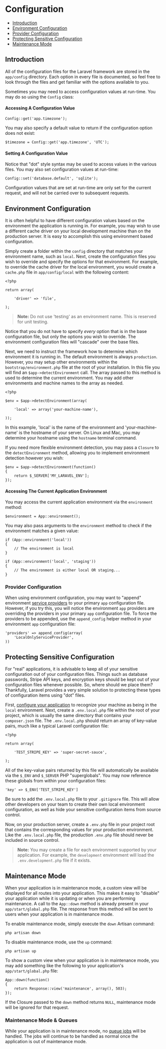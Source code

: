 # Configuration

- [Introduction](#introduction)
- [Environment Configuration](#environment-configuration)
- [Provider Configuration](#provider-configuration)
- [Protecting Sensitive Configuration](#protecting-sensitive-configuration)
- [Maintenance Mode](#maintenance-mode)

<a name="introduction"></a>
## Introduction

All of the configuration files for the Laravel framework are stored in the `app/config` directory. Each option in every file is documented, so feel free to look through the files and get familiar with the options available to you.

Sometimes you may need to access configuration values at run-time. You may do so using the `Config` class:

#### Accessing A Configuration Value

	Config::get('app.timezone');

You may also specify a default value to return if the configuration option does not exist:

	$timezone = Config::get('app.timezone', 'UTC');

#### Setting A Configuration Value

Notice that "dot" style syntax may be used to access values in the various files. You may also set configuration values at run-time:

	Config::set('database.default', 'sqlite');

Configuration values that are set at run-time are only set for the current request, and will not be carried over to subsequent requests.

<a name="environment-configuration"></a>
## Environment Configuration

It is often helpful to have different configuration values based on the environment the application is running in. For example, you may wish to use a different cache driver on your local development machine than on the production server. It is easy to accomplish this using environment based configuration.

Simply create a folder within the `config` directory that matches your environment name, such as `local`. Next, create the configuration files you wish to override and specify the options for that environment. For example, to override the cache driver for the local environment, you would create a `cache.php` file in `app/config/local` with the following content:

	<?php

	return array(

		'driver' => 'file',

	);

> **Note:** Do not use 'testing' as an environment name. This is reserved for unit testing.

Notice that you do not have to specify _every_ option that is in the base configuration file, but only the options you wish to override. The environment configuration files will "cascade" over the base files.

Next, we need to instruct the framework how to determine which environment it is running in. The default environment is always `production`. However, you may setup other environments within the `bootstrap/environment.php` file at the root of your installation. In this file you will find an `$app->detectEnvironment` call. The array passed to this method is used to determine the current environment. You may add other environments and machine names to the array as needed.

    <?php

    $env = $app->detectEnvironment(array(

        'local' => array('your-machine-name'),

    ));

In this example, 'local' is the name of the environment and 'your-machine-name' is the hostname of your server. On Linux and Mac, you may determine your hostname using the `hostname` terminal command.

If you need more flexible environment detection, you may pass a `Closure` to the `detectEnvironment` method, allowing you to implement environment detection however you wish:

	$env = $app->detectEnvironment(function()
	{
		return $_SERVER['MY_LARAVEL_ENV'];
	});

#### Accessing The Current Application Environment

You may access the current application environment via the `environment` method:

	$environment = App::environment();

You may also pass arguments to the `environment` method to check if the environment matches a given value:

	if (App::environment('local'))
	{
		// The environment is local
	}

	if (App::environment('local', 'staging'))
	{
		// The environment is either local OR staging...
	}

<a name="provider-configuration"></a>
### Provider Configuration

When using environment configuration, you may want to "append" environment [service providers](/docs/ioc#service-providers) to your primary `app` configuration file. However, if you try this, you will notice the environment `app` providers are overriding the providers in your primary `app` configuration file. To force the providers to be appended, use the `append_config` helper method in your environment `app` configuration file:

	'providers' => append_config(array(
		'LocalOnlyServiceProvider',
	))

<a name="protecting-sensitive-configuration"></a>
## Protecting Sensitive Configuration

For "real" applications, it is advisable to keep all of your sensitive configuration out of your configuration files. Things such as database passwords, Stripe API keys, and encryption keys should be kept out of your configuration files whenever possible. So, where should we place them? Thankfully, Laravel provides a very simple solution to protecting these types of configuration items using "dot" files.

First, [configure your application](/docs/configuration#environment-configuration) to recognize your machine as being in the `local` environment. Next, create a `.env.local.php` file within the root of your project, which is usually the same directory that contains your `composer.json` file. The `.env.local.php` should return an array of key-value pairs, much like a typical Laravel configuration file:

	<?php

	return array(

		'TEST_STRIPE_KEY' => 'super-secret-sauce',

	);

All of the key-value pairs returned by this file will automatically be available via the `$_ENV` and `$_SERVER` PHP "superglobals". You may now reference these globals from within your configuration files:

	'key' => $_ENV['TEST_STRIPE_KEY']

Be sure to add the `.env.local.php` file to your `.gitignore` file. This will allow other developers on your team to create their own local environment configuration, as well as hide your sensitive configuration items from source control.

Now, on your production server, create a `.env.php` file in your project root that contains the corresponding values for your production environment. Like the `.env.local.php` file, the production `.env.php` file should never be included in source control.

> **Note:** You may create a file for each environment supported by your application. For example, the `development` environment will load the `.env.development.php` file if it exists.

<a name="maintenance-mode"></a>
## Maintenance Mode

When your application is in maintenance mode, a custom view will be displayed for all routes into your application. This makes it easy to "disable" your application while it is updating or when you are performing maintenance. A call to the `App::down` method is already present in your `app/start/global.php` file. The response from this method will be sent to users when your application is in maintenance mode.

To enable maintenance mode, simply execute the `down` Artisan command:

	php artisan down

To disable maintenance mode, use the `up` command:

	php artisan up

To show a custom view when your application is in maintenance mode, you may add something like the following to your application's `app/start/global.php` file:

	App::down(function()
	{
		return Response::view('maintenance', array(), 503);
	});

If the Closure passed to the `down` method returns `NULL`, maintenance mode will be ignored for that request.

### Maintenance Mode & Queues

While your application is in maintenance mode, no [queue jobs](/docs/queues) will be handled. The jobs will continue to be handled as normal once the application is out of maintenance mode.
